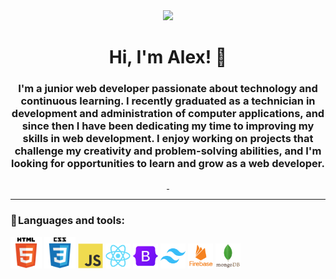 <div id='header' align='center'>
      <img src="https://media.giphy.com/media/2IudUHdI075HL02Pkk/giphy.gif" width="200">
      <h1 aling='center'>Hi, I'm Alex! 👋</h1>
  <h3>I'm a junior web developer passionate about technology and continuous learning. I recently graduated as a technician in development and administration of computer applications, and since then I have been dedicating my time to improving my skills in web development. I enjoy working on projects that challenge my creativity and problem-solving abilities, and I'm looking for opportunities to learn and grow as a web developer.</h3>
      <div id = 'badges' align = 'center'>
        <a href="https://twitter.com/ale_jsx">
            <img src="https://img.shields.io/twitter/follow/ale_jsx?color=%20blue&logo=twitter&style=for-the-badge" alt="">
        </a>
         <a href="https://www.linkedin.com/in/alex-cabral-951887231/">
            <img src="https://img.shields.io/twitter/follow/Alex%20Cabral?color=%20blue&logo=Linkedin&style=for-the-badge" alt="">
        </a>
          </div>
    </div>
<hr/>


<h3>🔨 Languages and tools:</h3>
 <div>
        <img src="https://github.com/devicons/devicon/blob/master/icons/html5/html5-original-wordmark.svg" width="50" height="50">
        <img src="https://github.com/devicons/devicon/blob/master/icons/css3/css3-original-wordmark.svg" width="50" height="50">
        <img src="https://github.com/devicons/devicon/blob/master/icons/javascript/javascript-original.svg" width="40" height="40">
        <img src="https://github.com/devicons/devicon/blob/master/icons/react/react-original.svg" width="40" height="40">
  <img src="https://github.com/devicons/devicon/blob/master/icons/bootstrap/bootstrap-original.svg" width="40" height="40">
  <img src="https://github.com/devicons/devicon/blob/master/icons/tailwindcss/tailwindcss-plain.svg" width="40" height="40">
   <img src="https://github.com/devicons/devicon/blob/master/icons/firebase/firebase-plain-wordmark.svg" width="40" height="40">
  <img src="https://github.com/devicons/devicon/blob/master/icons/mongodb/mongodb-original-wordmark.svg" width="40" height="40">
    </div>

